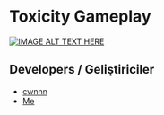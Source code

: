 # Toxicity Gameplay
[![IMAGE ALT TEXT HERE](https://img.youtube.com/vi/h3WVgN1E4Rc/0.jpg)](https://www.youtube.com/watch?v=h3WVgN1E4Rc)

## Developers / Geliştiriciler
- [cwnnn](https://github.com/cwnnn)
- [Me]([https://github.com/senin-kullanici-adin](https://github.com/uflak09842))
